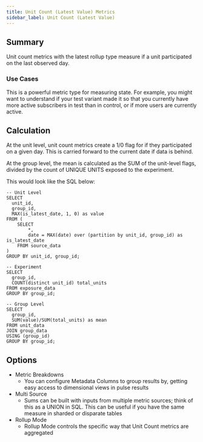 ```yaml
---
title: Unit Count (Latest Value) Metrics
sidebar_label: Unit Count (Latest Value)
---
```


## Summary

Unit count metrics with the latest rollup type measure if a unit participated on the last observed day.

### Use Cases

This is a powerful metric type for measuring state. For example, you might want to understand if your test variant made it so that you currently have more active subscribers in test than in control, or if more users are currently active.

## Calculation

At the unit level, unit count metrics create a 1/0 flag for if they participated on a given day. This is carried forward to the current date if data is behind.

At the group level, the mean is calculated as the SUM of the unit-level flags, divided by the count of UNIQUE UNITS exposed to the experiment.

This would look like the SQL below:

```
-- Unit Level
SELECT
  unit_id,
  group_id,
  MAX(is_latest_date, 1, 0) as value
FROM (
    SELECT
        *,
        date = MAX(date) over (partition by unit_id, group_id) as is_latest_date
    FROM source_data
)
GROUP BY unit_id, group_id;

-- Experiment
SELECT
  group_id,
  COUNT(distinct unit_id) total_units
FROM exposure_data
GROUP BY group_id;

-- Group Level
SELECT
  group_id,
  SUM(value)/SUM(total_units) as mean
FROM unit_data
JOIN group_data
USING (group_id)
GROUP BY group_id;
```

## Options

- Metric Breakdowns
  - You can configure Metadata Columns to group results by, getting easy access to dimensional views in pulse results
- Multi Source
  - Sums can be built with inputs from multiple metric sources; think of this as a UNION in SQL. This can be useful if you have the same measure in sharded or disparate tables
- Rollup Mode
  - Rollup Mode controls the specific way that Unit Count metrics are aggregated
